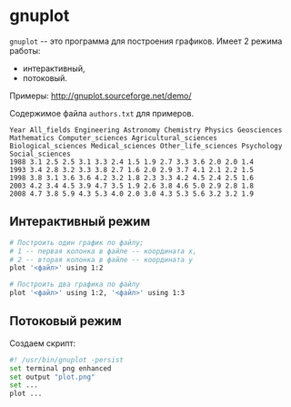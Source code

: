 # gnuplot

`gnuplot` -- это программа для построения графиков. Имеет 2 режима работы:  
- интерактивный,  
- потоковый.

Примеры: http://gnuplot.sourceforge.net/demo/

Содержимое файла `authors.txt` для примеров.
```
Year All_fields Engineering Astronomy Chemistry Physics Geosciences Mathematics Computer_sciences Agricultural_sciences Biological_sciences Medical_sciences Other_life_sciences Psychology Social_sciences
1988 3.1 2.5 2.5 3.1 3.3 2.4 1.5 1.9 2.7 3.3 3.6 2.0 2.0 1.4
1993 3.4 2.8 3.2 3.3 3.8 2.7 1.6 2.0 2.9 3.7 4.1 2.1 2.2 1.5
1998 3.8 3.1 3.6 3.6 4.2 3.2 1.8 2.3 3.3 4.2 4.5 2.4 2.5 1.6
2003 4.2 3.4 4.5 3.9 4.7 3.5 1.9 2.6 3.8 4.6 5.0 2.9 2.8 1.8
2008 4.7 3.8 5.9 4.3 5.3 4.0 2.0 3.0 4.3 5.3 5.6 3.2 3.2 1.9
```

## Интерактивный режим
```sh
# Построить один график по файлу; 
# 1 -- первая колонка в файле -- координата х, 
# 2 -- вторая колонка в файле -- координата у
plot '<файл>' using 1:2

# Построить два графика по файлу
plot '<файл>' using 1:2, '<файл>' using 1:3

```

## Потоковый режим
Создаем скрипт:
```sh
#! /usr/bin/gnuplot -persist
set terminal png enhanced
set output "plot.png"
set ...
plot ...
```
